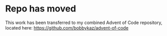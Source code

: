 # Repo has moved
This work has been transferred to my combined Advent of Code repository, located here: https://github.com/bobbykaz/advent-of-code

